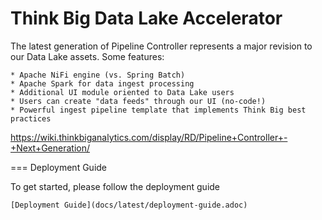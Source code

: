 # Think Big Data Lake Accelerator

The latest generation of Pipeline Controller represents a major revision to our Data Lake 
assets.  Some features:

    * Apache NiFi engine (vs. Spring Batch)
    * Apache Spark for data ingest processing  
    * Additional UI module oriented to Data Lake users
    * Users can create "data feeds" through our UI (no-code!)
    * Powerful ingest pipeline template that implements Think Big best practices

<https://wiki.thinkbiganalytics.com/display/RD/Pipeline+Controller+-+Next+Generation/>

=== Deployment Guide

To get started, please follow the deployment guide

    [Deployment Guide](docs/latest/deployment-guide.adoc)